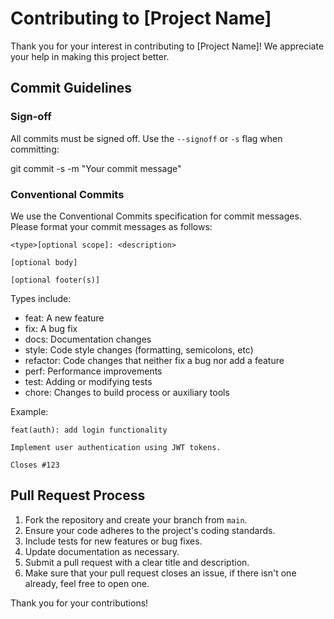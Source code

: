 # Contributing to [Project Name]

Thank you for your interest in contributing to [Project Name]! We appreciate your help in making this project better.

## Commit Guidelines

### Sign-off

All commits must be signed off. Use the `--signoff` or `-s` flag when committing:


git commit -s -m "Your commit message"

### Conventional Commits

We use the Conventional Commits specification for commit messages. Please format your commit messages as follows:

```
<type>[optional scope]: <description>

[optional body]

[optional footer(s)]
```

Types include:
- feat: A new feature
- fix: A bug fix
- docs: Documentation changes
- style: Code style changes (formatting, semicolons, etc)
- refactor: Code changes that neither fix a bug nor add a feature
- perf: Performance improvements
- test: Adding or modifying tests
- chore: Changes to build process or auxiliary tools

Example:

```
feat(auth): add login functionality

Implement user authentication using JWT tokens.

Closes #123
```

## Pull Request Process

1. Fork the repository and create your branch from `main`.
2. Ensure your code adheres to the project's coding standards.
3. Include tests for new features or bug fixes.
4. Update documentation as necessary.
5. Submit a pull request with a clear title and description.
6. Make sure that your pull request closes an issue, if there isn't one already, feel free to open one.

Thank you for your contributions!